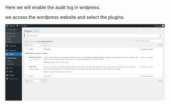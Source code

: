 Here we will enable the audit log in wrdpress.

we access the wordpress website and select the plugins. 

![gppin1.png](./assets/gppin1.png)

